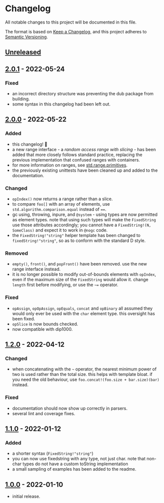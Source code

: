 # Changelog
All notable changes to this project will be documented in this file.

The format is based on [Keep a Changelog](https://keepachangelog.com/en/1.0.0/),
and this project adheres to [Semantic Versioning](https://semver.org/spec/v2.0.0.html).

## [Unreleased]

## [2.0.1] - 2022-05-24
### Fixed
- an incorrect directory structure was preventing the dub package from building.
- some syntax in this changelog had been left out.

## [2.0.0] - 2022-05-22
### Added
- this changelog! 🎉
- a new range interface - a _random access range with slicing_ - has been added that more closely follows standard practice, replacing the previous implementation that confused ranges with containers.
 - for more information on ranges, see [std.range.primitives](https://dlang.org/phobos/std_range_primitives.html).
- the previously existing unittests have been cleaned up and added to the documentation.

### Changed
- `opIndex()` now returns a range rather than a slice.
 - to compare `foo[]` with an array of elements, use `std.algorithm.comparison.equal` instead of `==`.
- gc using, throwing, inpure, and `@system` - using types are now permitted as element types. note that using such types will make the `FixedString` use those attributes accordingly; you cannot have a `FixedString!(N, SomeClass)` and expect it to work in `@nogc` code.
- the `FixedString!"string"` helper template has been changed to `fixedString!"string"`, so as to conform with the standard D style.

### Removed
- `empty()`, `front()`, and `popFront()` have been removed. use the new range interface instead.
- it is no longer possible to modify out-of-bounds elements with `opIndex`, even if the maximum size of the `FixedString` would allow it. change `length` first before modifying, or use the `~=` operator.

### Fixed
- `opAssign`, `opOpAssign`, `opEquals`, `concat` and `opBinary` all assumed they would only ever be used with the `char` element type. this oversight has been fixed.
- `opSlice` is now bounds checked.
- now compatible with dip1000.

## [1.2.0] - 2022-04-12
### Changed
- when concatenating with the `~` operator, the nearest minimum power of two is used rather than the total size. this helps with template bloat. if you need the old behaviour, use `foo.concat!(foo.size + bar.size)(bar)` instead.

### Fixed
- documentation should now show up correctly in parsers.
- several lint and coverage fixes.

## [1.1.0] - 2022-01-12
### Added
- a shorter syntax (`FixedString!"string"`)
- you can now use fixedstring with any type, not just char. note that non-char types do not have a custom toString implementation
- a small sampling of examples has been added to the readme.

## [1.0.0] - 2022-01-10
- initial release.

[Unreleased]: https://github.com/Moth-Tolias/fixedstring/compare/v2.0.1...HEAD
[2.0.1]: https://github.com/Moth-Tolias/fixedstring/compare/v1.2.0...v2.0.1
[2.0.0]: https://github.com/Moth-Tolias/fixedstring/compare/v1.2.0...v2.0.0
[1.2.0]: https://github.com/Moth-Tolias/fixedstring/compare/v1.0.0...v1.2.0
[1.1.0]: https://github.com/Moth-Tolias/fixedstring/compare/v1.0.0...v1.1.0
[1.0.0]: https://github.com/Moth-Tolias/fixedstring/releases/tag/v1.0.0
